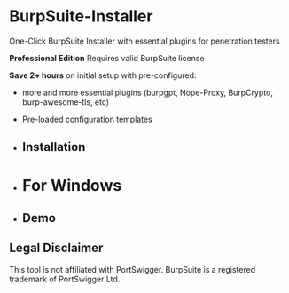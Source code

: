 # BurpSuite-Installer
One-Click BurpSuite Installer with essential plugins for penetration testers

**Professional Edition**
Requires valid BurpSuite license

**Save 2+ hours** on initial setup with pre-configured:
- more and more essential plugins (burpgpt, Nope-Proxy, BurpCrypto, burp-awesome-tls, etc)
- Pre-loaded configuration templates

- ## Installation
- # For Windows

- ## Demo

## Legal Disclaimer
This tool is not affiliated with PortSwigger. BurpSuite is a registered trademark of PortSwigger Ltd.


